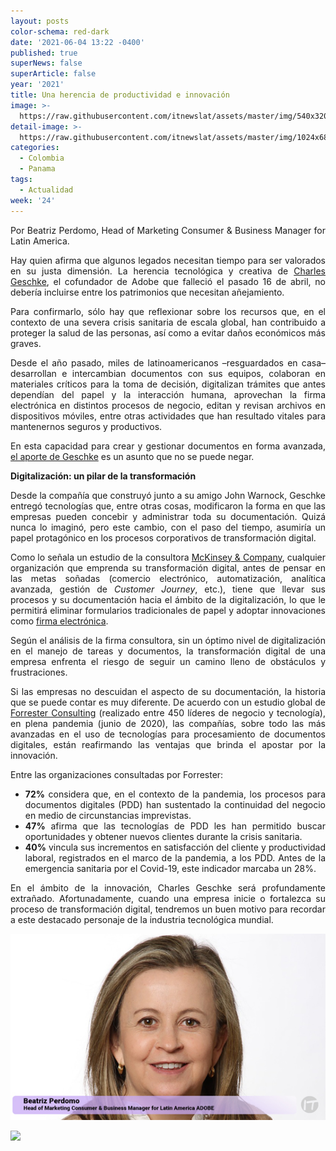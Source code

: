 ```yaml
---
layout: posts
color-schema: red-dark
date: '2021-06-04 13:22 -0400'
published: true
superNews: false
superArticle: false
year: '2021'
title: Una herencia de productividad e innovación
image: >-
  https://raw.githubusercontent.com/itnewslat/assets/master/img/540x320/Beatriz-Perdomo-p.jpg
detail-image: >-
  https://raw.githubusercontent.com/itnewslat/assets/master/img/1024x680/Beatriz-Perdomo-g.jpg
categories:
  - Colombia
  - Panama
tags:
  - Actualidad
week: '24'
---
```

<p style="text-align: justify;">Por Beatriz Perdomo, Head of Marketing Consumer &amp; Business Manager for Latin America.</p>
<p style="text-align: justify;">Hay quien afirma que algunos legados necesitan tiempo para ser valorados en su justa dimensión. La herencia tecnológica y creativa de <a href="https://news.adobe.com/news/news-details/2021/Adobe-Co-Founder-Dr.-Geschke-Passes-at-81/default.aspx">Charles Geschke</a>, el cofundador de Adobe que falleció el pasado 16 de abril, no debería incluirse entre los patrimonios que necesitan añejamiento.</p>
<p style="text-align: justify;">Para confirmarlo, sólo hay que reflexionar sobre los recursos que, en el contexto de una severa crisis sanitaria de escala global, han contribuido a proteger la salud de las personas, así como a evitar daños económicos más graves.</p>
<p style="text-align: justify;">Desde el año pasado, miles de latinoamericanos –resguardados en casa– desarrollan e intercambian documentos con sus equipos, colaboran en materiales críticos para la toma de decisión, digitalizan trámites que antes dependían del papel y la interacción humana, aprovechan la firma electrónica en distintos procesos de negocio, editan y revisan archivos en dispositivos móviles, entre otras actividades que han resultado vitales para mantenernos seguros y productivos.</p>
<p style="text-align: justify;">En esta capacidad para crear y gestionar documentos en forma avanzada, <a href="https://www.eltiempo.com/tecnosfera/novedades-tecnologia/perfil-de-charles-geschke-fundador-de-adobe-y-creador-del-pdf-583692">el aporte de Geschke</a> es un asunto que no se puede negar.</p>
<p style="text-align: justify;"><strong>Digitalización: un pilar de la transformación</strong></p>
<p style="text-align: justify;">Desde la compañía que construyó junto a su amigo John Warnock, Geschke entregó tecnologías que, entre otras cosas, modificaron la forma en que las empresas pueden concebir y administrar toda su documentación. Quizá nunca lo imaginó, pero este cambio, con el paso del tiempo, asumiría un papel protagónico en los procesos corporativos de transformación digital.</p>
<p style="text-align: justify;">Como lo señala un estudio de la consultora <a href="https://www.mckinsey.com/~/media/mckinsey/business%20functions/mckinsey%20digital/our%20insights/how%20six%20companies%20are%20using%20technology%20and%20data%20to%20transform%20themselves/the-next-normal-the-recovery-will-be-digital.pdf">McKinsey &amp; Company</a>, cualquier organización que emprenda su transformación digital, antes de pensar en las metas soñadas (comercio electrónico, automatización, analítica avanzada, gestión de <em>Customer Journey</em>, etc.), tiene que llevar sus procesos y su documentación hacia el ámbito de la digitalización, lo que le permitirá eliminar formularios tradicionales de papel y adoptar innovaciones como <a href="https://acrobat.adobe.com/mx/es/sign.html">firma electrónica</a>.</p>
<p style="text-align: justify;">Según el análisis de la firma consultora, sin un óptimo nivel de digitalización en el manejo de tareas y documentos, la transformación digital de una empresa enfrenta el riesgo de seguir un camino lleno de obstáculos y frustraciones.</p>
<p style="text-align: justify;">Si las empresas no descuidan el aspecto de su documentación, la historia que se puede contar es muy diferente. De acuerdo con un estudio global de <a href="https://www.adobe.com/content/dam/dx-dc/pdf/ue/forrester-digital-documents-business-necessity-ue.pdf">Forrester Consulting</a> (realizado entre 450 líderes de negocio y tecnología), en plena pandemia (junio de 2020), las compañías, sobre todo las más avanzadas en el uso de tecnologías para procesamiento de documentos digitales, están reafirmando las ventajas que brinda el apostar por la innovación.</p>
<p style="text-align: justify;">Entre las organizaciones consultadas por Forrester:</p>

<ul style="text-align: justify;">
	<li><strong>72%</strong> considera que, en el contexto de la pandemia, los procesos para documentos digitales (PDD) han sustentado la continuidad del negocio en medio de circunstancias imprevistas.</li>
	<li><strong>47%</strong> afirma que las tecnologías de PDD les han permitido buscar oportunidades y obtener nuevos clientes durante la crisis sanitaria.</li>
	<li><strong>40%</strong> vincula sus incrementos en satisfacción del cliente y productividad laboral, registrados en el marco de la pandemia, a los PDD. Antes de la emergencia sanitaria por el Covid-19, este indicador marcaba un 28%.</li>
</ul>
<p style="text-align: justify;">En el ámbito de la innovación, Charles Geschke será profundamente extrañado. Afortunadamente, cuando una empresa inicie o fortalezca su proceso de transformación digital, tendremos un buen motivo para recordar a este destacado personaje de la industria tecnológica mundial.</p>
<p style="text-align: justify;"></p>

![](https://raw.githubusercontent.com/itnewslat/assets/master/img/540x320/Beatriz-Perdomo-p.jpg)

<img src="https://tracker.metricool.com/c3po.jpg?hash=56f88a41e39ab42c063cc51676587a04"/>
